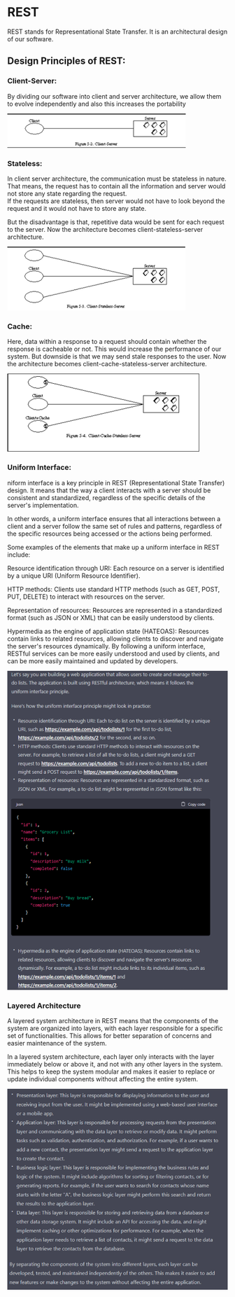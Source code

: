 # REST

REST stands for Representational State Transfer. It is an architectural design of our software. 

## Design Principles of REST: 

### Client-Server: 
By dividing our software into client and server architecture, we allow them to evolve independently and also this increases the portability 

![](images/REST%20Client%20Server.png)

### Stateless: 
In client server architecture, the communication must be stateless in nature. That means, the request has to contain all the information and server would not store any state regarding the request.  
If the requests are stateless, then server would not have to look beyond the request and it would not have to store any state. 

But the disadvantage is that, repetitive data would be sent for each request to the server. 
Now the architecture becomes client-stateless-server architecture. 

![](images/REST%20Client%20Stateless%20Server.png)

### Cache: 
Here, data within a response to a request should contain whether the response is cacheable or not. This would increase the performance of our system. But downside is that we may send stale responses to the user. 
Now the architecture becomes client-cache-stateless-server architecture.  

![](images/REST%20Client%20Cache%20Stateless%20Server.png)

### Uniform Interface:
niform interface is a key principle in REST (Representational State Transfer) design. It means that the way a client interacts with a server should be consistent and standardized, regardless of the specific details of the server's implementation.

In other words, a uniform interface ensures that all interactions between a client and a server follow the same set of rules and patterns, regardless of the specific resources being accessed or the actions being performed.

Some examples of the elements that make up a uniform interface in REST include:

Resource identification through URI: Each resource on a server is identified by a unique URI (Uniform Resource Identifier).

HTTP methods: Clients use standard HTTP methods (such as GET, POST, PUT, DELETE) to interact with resources on the server.

Representation of resources: Resources are represented in a standardized format (such as JSON or XML) that can be easily understood by clients.

Hypermedia as the engine of application state (HATEOAS): Resources contain links to related resources, allowing clients to discover and navigate the server's resources dynamically.
By following a uniform interface, RESTful services can be more easily understood and used by clients, and can be more easily maintained and updated by developers.

![](images/Uniform%20Interface%20Example.png)

### Layered Architecture

A layered system architecture in REST means that the components of the system are organized into layers, with each layer responsible for a specific set of functionalities. This allows for better separation of concerns and easier maintenance of the system.

In a layered system architecture, each layer only interacts with the layer immediately below or above it, and not with any other layers in the system. This helps to keep the system modular and makes it easier to replace or update individual components without affecting the entire system.

![](images/Layered%20Architecture%20Example.png)
